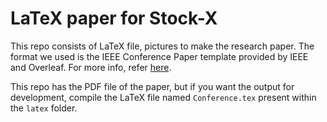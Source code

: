 # LaTeX paper for Stock-X

This repo consists of LaTeX file, pictures to make the research paper. The format we used is the IEEE Conference Paper template provided by IEEE and Overleaf. For more info, refer [here](https://www.overleaf.com/gallery/tagged/ieee-official).

This repo has the PDF file of the paper, but if you want the output for development, compile the LaTeX file named `Conference.tex` present within the `latex` folder.

